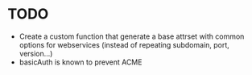 # TODO

- Create a custom function that generate a base attrset with common options for webservices (instead of repeating subdomain, port, version...)
- basicAuth is known to prevent ACME